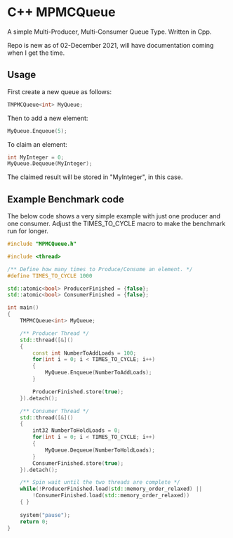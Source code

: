 # C++ MPMCQueue
A simple Multi-Producer, Multi-Consumer Queue Type. Written in Cpp.

Repo is new as of 02-December 2021, will have documentation coming when I get the time.

## Usage
First create a new queue as follows:
```c++
TMPMCQueue<int> MyQueue;
```
Then to add a new element:
```c++
MyQueue.Enqueue(5);
```
To claim an element:
```c++
int MyInteger = 0;
MyQueue.Dequeue(MyInteger);
```
The claimed result will be stored in "MyInteger", in this case.

## Example Benchmark code
The below code shows a very simple example with just one producer and one consumer.
Adjust the TIMES_TO_CYCLE macro to make the benchmark run for longer. 
```c++
#include "MPMCQueue.h"

#include <thread>

/** Define how many times to Produce/Consume an element. */
#define TIMES_TO_CYCLE 1000

std::atomic<bool> ProducerFinished = {false};
std::atomic<bool> ConsumerFinished = {false};

int main()
{
    TMPMCQueue<int> MyQueue;

    /** Producer Thread */
    std::thread([&]()
    {
        const int NumberToAddLoads = 100;
        for(int i = 0; i < TIMES_TO_CYCLE; i++)
        {
            MyQueue.Enqueue(NumberToAddLoads);
        }

        ProducerFinished.store(true);
    }).detach();

    /** Consumer Thread */
    std::thread([&]()
    {
        int32 NumberToHoldLoads = 0;
        for(int i = 0; i < TIMES_TO_CYCLE; i++)
        {
            MyQueue.Dequeue(NumberToHoldLoads);
        }
        ConsumerFinished.store(true);
    }).detach();

    /** Spin wait until the two threads are complete */
    while(!ProducerFinished.load(std::memory_order_relaxed) ||
        !ConsumerFinished.load(std::memory_order_relaxed))
    { }
    
    system("pause");
    return 0;
}
```
